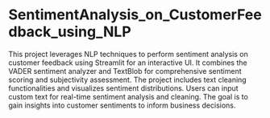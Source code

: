 # SentimentAnalysis_on_CustomerFeedback_using_NLP

This project leverages NLP techniques to perform sentiment analysis on customer feedback using Streamlit for an interactive UI. It combines the VADER sentiment analyzer and TextBlob for comprehensive sentiment scoring and subjectivity assessment. The project includes text cleaning functionalities and visualizes sentiment distributions. Users can input custom text for real-time sentiment analysis and cleaning. The goal is to gain insights into customer sentiments to inform business decisions.


